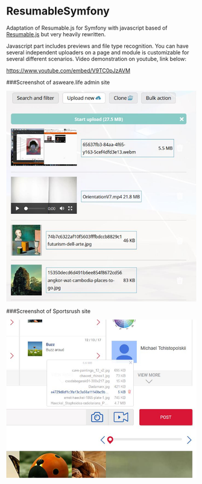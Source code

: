 # ResumableSymfony
Adaptation of Resumable.js for Symfony with javascript based of <a href="https://github.com/23/resumable.js/">Resumable.js</a> but very heavily rewritten.  

Javascript part includes previews and file type recognition.
You can have several independent uploaders on a page and module is customizable for several different scenarios. 
Video demonstration on youtube, link below:

https://www.youtube.com/embed/V9TC0pJzAVM

###Screenshot of asweare.life admin site


<img src="https://github.com/Dodotree/ResumableSymfony/blob/master/Capture11.JPG?raw=true">

###Screenshot of Sportsrush site


<img src="https://github.com/Dodotree/ResumableSymfony/blob/master/Capture8.JPG?raw=true">
